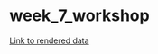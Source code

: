 # week_7_workshop
[Link to rendered data](https://mary-cadogan.github.io/week_7_workshop/code/week7workshop.html)
